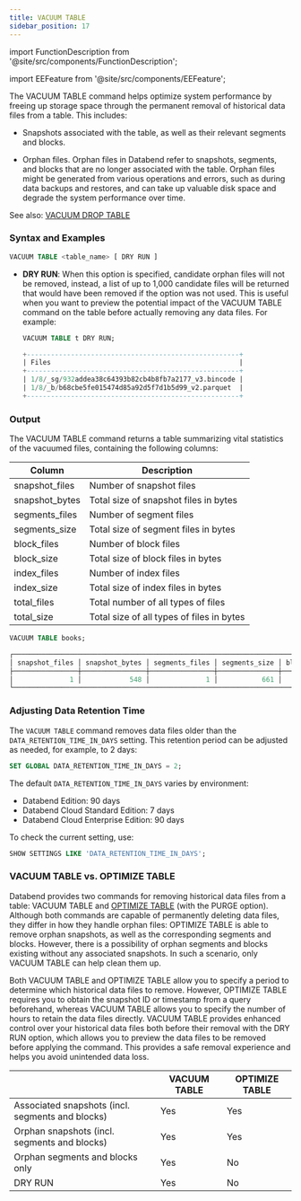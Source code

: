 ```yaml
---
title: VACUUM TABLE
sidebar_position: 17
---
```

import FunctionDescription from '@site/src/components/FunctionDescription';

<FunctionDescription description="Introduced or updated: v1.2.364"/>

import EEFeature from '@site/src/components/EEFeature';

<EEFeature featureName='VACUUM TABLE'/>

The VACUUM TABLE command helps optimize system performance by freeing up storage space through the permanent removal of historical data files from a table. This includes:

- Snapshots associated with the table, as well as their relevant segments and blocks.

- Orphan files. Orphan files in Databend refer to snapshots, segments, and blocks that are no longer associated with the table. Orphan files might be generated from various operations and errors, such as during data backups and restores, and can take up valuable disk space and degrade the system performance over time.

See also: [VACUUM DROP TABLE](91-vacuum-drop-table.md)

### Syntax and Examples

```sql
VACUUM TABLE <table_name> [ DRY RUN ]
```

- **DRY RUN**: When this option is specified, candidate orphan files will not be removed, instead, a list of up to 1,000 candidate files will be returned that would have been removed if the option was not used. This is useful when you want to preview the potential impact of the VACUUM TABLE command on the table before actually removing any data files. For example:

    ```sql
    VACUUM TABLE t DRY RUN;

    +-----------------------------------------------------+
    | Files                                               |
    +-----------------------------------------------------+
    | 1/8/_sg/932addea38c64393b82cb4b8fb7a2177_v3.bincode |
    | 1/8/_b/b68cbe5fe015474d85a92d5f7d1b5d99_v2.parquet  |
    +-----------------------------------------------------+
    ```

### Output

The VACUUM TABLE command returns a table summarizing vital statistics of the vacuumed files, containing the following columns:

| Column         | Description                               |
|----------------|-------------------------------------------|
| snapshot_files | Number of snapshot files                  |
| snapshot_bytes | Total size of snapshot files in bytes     |
| segments_files | Number of segment files                   |
| segments_size  | Total size of segment files in bytes      |
| block_files    | Number of block files                     |
| block_size     | Total size of block files in bytes        |
| index_files    | Number of index files                     |
| index_size     | Total size of index files in bytes        |
| total_files    | Total number of all types of files        |
| total_size     | Total size of all types of files in bytes |

```sql title='Example:'
VACUUM TABLE books;

┌───────────────────────────────────────────────────────────────────────────────────────────────────────────────────────────────────────────────────┐
│ snapshot_files │ snapshot_bytes │ segments_files │ segments_size │ block_files │ block_size │ index_files │ index_size │ total_files │ total_size │
├────────────────┼────────────────┼────────────────┼───────────────┼─────────────┼────────────┼─────────────┼────────────┼─────────────┼────────────┤
│              1 │            548 │              1 │           661 │           1 │        494 │           1 │        713 │           4 │       2416 │
└───────────────────────────────────────────────────────────────────────────────────────────────────────────────────────────────────────────────────┘
```

### Adjusting Data Retention Time

The `VACUUM TABLE` command removes data files older than the `DATA_RETENTION_TIME_IN_DAYS` setting. This retention period can be adjusted as needed, for example, to 2 days:

```sql
SET GLOBAL DATA_RETENTION_TIME_IN_DAYS = 2;
```

The default `DATA_RETENTION_TIME_IN_DAYS` varies by environment:

- Databend Edition: 90 days
- Databend Cloud Standard Edition: 7 days
- Databend Cloud Enterprise Edition: 90 days

To check the current setting, use:

```sql
SHOW SETTINGS LIKE 'DATA_RETENTION_TIME_IN_DAYS';
```

### VACUUM TABLE vs. OPTIMIZE TABLE

Databend provides two commands for removing historical data files from a table: VACUUM TABLE and [OPTIMIZE TABLE](60-optimize-table.md) (with the PURGE option). Although both commands are capable of permanently deleting data files, they differ in how they handle orphan files: OPTIMIZE TABLE is able to remove orphan snapshots, as well as the corresponding segments and blocks. However, there is a possibility of orphan segments and blocks existing without any associated snapshots. In such a scenario, only VACUUM TABLE can help clean them up.

Both VACUUM TABLE and OPTIMIZE TABLE allow you to specify a period to determine which historical data files to remove. However, OPTIMIZE TABLE requires you to obtain the snapshot ID or timestamp from a query beforehand, whereas VACUUM TABLE allows you to specify the number of hours to retain the data files directly. VACUUM TABLE provides enhanced control over your historical data files both before their removal with the DRY RUN option, which allows you to preview the data files to be removed before applying the command. This provides a safe removal experience and helps you avoid unintended data loss. 


| 	                                                  | VACUUM TABLE 	 | OPTIMIZE TABLE 	 |
|----------------------------------------------------|----------------|------------------|
| Associated snapshots (incl. segments and blocks) 	 | Yes          	 | Yes            	 |
| Orphan snapshots (incl. segments and blocks)     	 | Yes          	 | Yes            	 |
| Orphan segments and blocks only                  	 | Yes          	 | No             	 |
| DRY RUN                                         	  | Yes          	 | No             	 |
